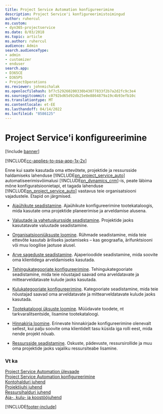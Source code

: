 ```yaml
---
title: Project Service Automation konfigureerimine
description: Project Service'i konfigureerimistoimingud
author: ruhercul
ms.custom:
- dyn365-projectservice
ms.date: 8/03/2018
ms.topic: article
ms.author: ruhercul
audience: Admin
search.audienceType:
- admin
- customizer
- enduser
search.app:
- D365CE
- D365PS
- ProjectOperations
ms.reviewer: johnmichalak
ms.openlocfilehash: bf7c529260200330b43077833f2b7a2d2fc9c3e4
ms.sourcegitcommit: c0792bd65d92db25e0e8864879a19c4b93efb10c
ms.translationtype: MT
ms.contentlocale: et-EE
ms.lasthandoff: 04/14/2022
ms.locfileid: "8586125"
---
```

# <a name="configure-project-service"></a>Project Service'i konfigureerimine

[!include [banner](../includes/psa-now-project-operations.md)]

[!INCLUDE[cc-applies-to-psa-app-1x-2x](../includes/cc-applies-to-psa-app-1x-2x.md)]

Enne kui saate kasutada oma ettevõtete, projektide ja ressursside haldamiseks lahenduse [!INCLUDE[pn_project_service_auto](../includes/pn-project-service-auto.md)] automatiseerimisvõimalusi [!INCLUDE[pn_dynamics_crm](../includes/pn-dynamics-crm.md)]-is, peate läbima mõne konfiguratsioonietapi, et tagada lahenduse [!INCLUDE[pn_project_service_auto](../includes/pn-project-service-auto.md)] vastavus teie organisatsiooni vajadustele. Etapid on järgmised.  
  
-   [Ajaühikute seadistamine](../psa/set-up-time-units.md). Ajaühikute konfigureerimine tootekataloogis, mida kasutate oma projektide planeerimise ja arveldamise alusena.  
  
-   [Valuutade ja vahetuskursside seadistamine](../psa/set-up-currencies-exchange-rates.md). Projektide jaoks kasutatavate valuutade seadistamine.  
  
-   [Organisatsiooniüksuste loomine](../psa/create-organizational-units.md). Rühmade seadistamine, mida teie ettevõte kasutab äriliseks jaotamiseks – kas geograafia, ärifunktsiooni või muu loogilise jaotuse alusel.  
  
-   [Arve sageduste seadistamine](../psa/set-up-invoice-frequencies.md). Ajaperioodide seadistamine, mida soovite oma klientidega arveldamiseks kasutada.  
  
-   [Tehingukategooriate konfigureerimine](../psa/configure-transaction-categories.md). Tehingukategooriate seadistamine, mida teie nõustajad saavad oma arveldatavate ja mittearveldatavate kulude jaoks kasutada.  
  
-   [Kulukategooriate konfigureerimine](../psa/configure-expense-categories.md). Kategooriate seadistamine, mida teie nõustajad saavad oma arveldatavate ja mittearveldatavate kulude jaoks kasutada.  
  
-   [Tootekataloogi üksuste loomine](../psa/create-product-catalog-items.md). Müüdavate toodete, nt tarkvaralitsentside, lisamine tootekataloogi.  
  
-   [Hinnakirja loomine](../psa/create-price-list.md). Erinevate hinnakirjade konfigureerimine olenevalt sellest, kui palju soovite oma klientidelt tasu küsida iga rolli eest, mida nende projekt nõuab.  
  
-   [Ressursside seadistamine](../psa/set-up-resources.md). Oskuste, pädevuste, ressursirollide ja muu oma projektide jaoks vajaliku ressursiteabe lisamine.  
  
### <a name="see-also"></a>Vt ka  
 [Project Service Automation ülevaade](../psa/overview.md)   
 [Project Service Automation konfigureerimine](../psa/configure.md)   
 [Kontohalduri juhend](../psa/account-manager-guide.md)   
 [Projektijuhi juhend](../psa/project-manager-guide.md)   
 [Ressursihalduri juhend](../psa/resource-manager-guide.md)   
 [Aja-, kulu- ja koostööjuhend](../psa/time-expense-collaboration-guide.md)


[!INCLUDE[footer-include](../includes/footer-banner.md)]
